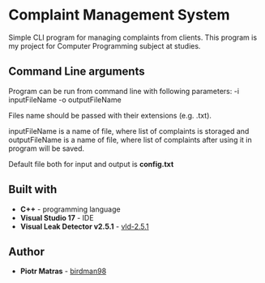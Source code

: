 # Complaint Management System

Simple CLI program for managing complaints from clients.
This program is my project for Computer Programming subject at studies.

## Command Line arguments

Program can be run from command line with following parameters:
-i inputFileName -o outputFileName

Files name should be passed with their extensions (e.g. .txt).

inputFileName is a name of file, where list of complaints is storaged and outputFileName is a name of file, where list of complaints after 
using it in program will be saved.

Default file both for input and output is **config.txt**

## Built with
   * **C++** - programming language
   * **Visual Studio 17** - IDE
   * **Visual Leak Detector v2.5.1** - [vld-2.5.1](https://github.com/KindDragon/vld/releases/tag/v2.5.1)
   
 ## Author 
 
 * **Piotr Matras** - [birdman98](https://github.com/birdman98)
